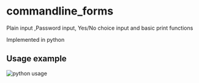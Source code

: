 # commandline_forms
Plain input ,Password input, Yes/No choice input and basic print functions

Implemented in python

## Usage example

![python usage](https://github.com/Joeldoslov/commandline_forms/input.gif?raw=true)

